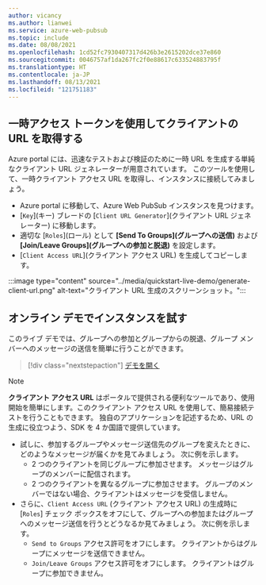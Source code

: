 ```yaml
---
author: vicancy
ms.author: lianwei
ms.service: azure-web-pubsub
ms.topic: include
ms.date: 08/08/2021
ms.openlocfilehash: 1cd52fc7930407317d426b3e2615202dce37e860
ms.sourcegitcommit: 0046757af1da267fc2f0e88617c633524883795f
ms.translationtype: HT
ms.contentlocale: ja-JP
ms.lasthandoff: 08/13/2021
ms.locfileid: "121751183"
---
```

## <a name="get-the-client-url-with-a-temp-access-token"></a>一時アクセス トークンを使用してクライアントの URL を取得する

Azure portal には、迅速なテストおよび検証のために一時 URL を生成する単純なクライアント URL ジェネレーターが用意されています。 このツールを使用して、一時クライアント アクセス URL を取得し、インスタンスに接続してみましょう。

- Azure portal に移動して、Azure Web PubSub インスタンスを見つけます。
- [`Key`]\(キー\) ブレードの [`Client URL Generator`]\(クライアント URL ジェネレーター\) に移動します。 
- 適切な [`Roles`]\(ロール\) として **[Send To Groups]\(グループへの送信\)** および **[Join/Leave Groups]\(グループへの参加と脱退\)** を設定します。
- [`Client Access URL`]\(クライアント アクセス URL\) を生成してコピーします。 

:::image type="content" source="../media/quickstart-live-demo/generate-client-url.png" alt-text="クライアント URL 生成のスクリーンショット。":::

## <a name="try-the-instance-with-an-online-demo"></a>オンライン デモでインスタンスを試す

このライブ デモでは、グループへの参加とグループからの脱退、グループ メンバーへのメッセージの送信を簡単に行うことができます。

> [!div class="nextstepaction"]
> [デモを開く](https://azure.github.io/azure-webpubsub/demos/clientpubsub.html)

> [!NOTE]
>  **クライアント アクセス URL** はポータルで提供される便利なツールであり、使用開始を簡単にします。このクライアント アクセス URL を使用して、簡易接続テストを行うこともできます。 独自のアプリケーションを記述するため、URL の生成に役立つよう、SDK を 4 か国語で提供しています。 

- 試しに、参加するグループやメッセージ送信先のグループを変えたときに、どのようなメッセージが届くかを見てみましょう。 次に例を示します。
    - 2 つのクライアントを同じグループに参加させます。 メッセージはグループのメンバーに配信されます。 
    - 2 つのクライアントを異なるグループに参加させます。 グループのメンバーではない場合、クライアントはメッセージを受信しません。 
- さらに、`Client Access URL` (クライアント アクセス URL) の生成時に [`Roles`] チェック ボックスをオフにして、グループへの参加またはグループへのメッセージ送信を行うとどうなるか見てみましょう。 次に例を示します。
    - `Send to Groups` アクセス許可をオフにします。 クライアントからはグループにメッセージを送信できません。 
    - `Join/Leave Groups` アクセス許可をオフにします。 クライアントはグループに参加できません。 
